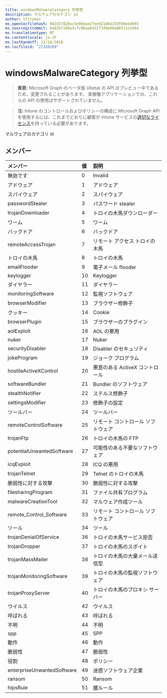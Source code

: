 ```yaml
---
title: windowsMalwareCategory 列挙型
description: マルウェアのカテゴリ id
author: tfitzmac
ms.openlocfilehash: 682d37820ac5e96bae2feed21d6415df08ebd093
ms.sourcegitcommit: 6a82bf240a3cfc0baabd227349e08a08311e3d44
ms.translationtype: MT
ms.contentlocale: ja-JP
ms.lasthandoff: 12/18/2018
ms.locfileid: "27328169"
---
```

# <a name="windowsmalwarecategory-enum-type"></a>windowsMalwareCategory 列挙型

> **重要:** Microsoft Graph のベータ版 (/beta) の API はプレビュー中であるため、変更されることがあります。 実稼働アプリケーションでの、これらの API の使用はサポートされていません。

> **注:** Intune のコントロールおよびポリシーの構成に Microsoft Graph API を使用するには、これまでどおりに顧客が Intune サービスの[適切なライセンス](https://go.microsoft.com/fwlink/?linkid=839381)を持っている必要があります。

マルウェアのカテゴリ id
## <a name="members"></a>メンバー
|メンバー|値|説明|
|:---|:---|:---|
|無効です|0|Invalid|
|アドウェア|1|アドウェア|
|スパイウェア|2|スパイウェア|
|passwordStealer|3|パスワード stealer|
|trojanDownloader|4|トロイの木馬ダウンローダー|
|ワーム|5|ワーム|
|バックドア|6|バックドア|
|remoteAccessTrojan|7|リモート アクセス トロイの木馬|
|トロイの木馬|8|トロイの木馬|
|emailFlooder|9|電子メール flooder|
|keylogger|10|Keylogger|
|ダイヤラー|11|ダイヤラー|
|monitoringSoftware|12|監視ソフトウェア|
|browserModifier|13|ブラウザー修飾子|
|クッキー|14|Cookie|
|browserPlugin|15|ブラウザーのプラグイン|
|aolExploit|16|AOL の悪用|
|nuker|17|Nuker|
|securityDisabler|18|Disabler のセキュリティ|
|jokeProgram|19|ジョーク プログラム|
|hostileActiveXControl|20|悪意のある ActiveX コントロール|
|softwareBundler|21|Bundler のソフトウェア|
|stealthNotifier|22|ステルス修飾子|
|settingsModifier|23|修飾子の設定|
|ツールバー|24|ツールバー|
|remoteControlSoftware|25|リモート コントロール ソフトウェア|
|trojanFtp|26|トロイの木馬の FTP|
|potentialUnwantedSoftware|27|可能性のある不要なソフトウェア|
|icqExploit|28|ICQ の悪用|
|trojanTelnet|29|Telnet のトロイの木馬|
|脆弱性に対する攻撃|30|脆弱性に対する攻撃|
|filesharingProgram|31|ファイル共有プログラム|
|malwareCreationTool|32|マルウェア作成ツール|
|remote_Control_Software|33|リモート コントロール ソフトウェア|
|ツール|34|ツール|
|trojanDenialOfService|36|トロイの木馬サービス拒否|
|trojanDropper|37|トロイの木馬のスポイト|
|trojanMassMailer|38|トロイの木馬の大量メール送信型|
|trojanMonitoringSoftware|39|トロイの木馬の監視ソフトウェア|
|trojanProxyServer|40|トロイの木馬のプロキシ サーバー|
|ウイルス|42|ウイルス|
|呼ばれる|43|呼ばれる|
|不明|44|不明|
|spp|45|SPP|
|動作|46|動作|
|脆弱性|47|脆弱性|
|役割|48|ポリシー|
|enterpriseUnwantedSoftware|49|迷惑ソフトウェア企業|
|ransom|50|Ransom|
|hipsRule|51|腰ルール|





